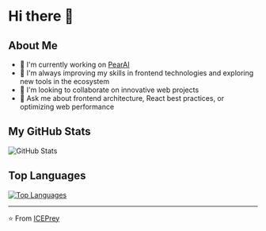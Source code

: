 # Hi there 👋
## About Me

- 🔭 I'm currently working on [PearAI](https://github.com/trypear)
- 🌱 I'm always improving my skills in frontend technologies and exploring new tools in the ecosystem
- 👯 I'm looking to collaborate on innovative web projects
- 💬 Ask me about frontend architecture, React best practices, or optimizing web performance

## My GitHub Stats

![GitHub Stats](https://github-readme-stats.vercel.app/api?username=MohammedADev&count_private=true&show_icons=true&theme=tokyonight)

## Top Languages
[![Top Languages](https://github-readme-stats.vercel.app/api/top-langs/?username=MohammedADev&layout=compact)](https://github.com/anuraghazra/github-readme-stats)

---

⭐️ From [ICEPrey](https://github.com/MohammedADev)
